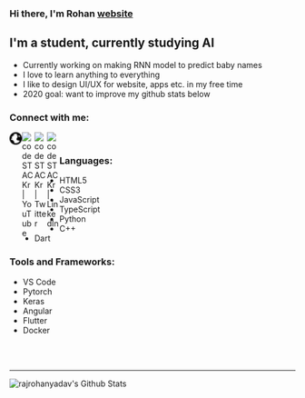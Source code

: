 ### Hi there, I'm Rohan [website]

## I'm a student, currently studying AI
- Currently working on making RNN model to predict baby names
- I love to learn anything to everything
- I like to design UI/UX for website, apps etc. in my free time
- 2020 goal: want to improve my github stats below

### Connect with me:

[<img align="left" alt="codeSTACKr.com" width="22px" src="https://raw.githubusercontent.com/iconic/open-iconic/master/svg/globe.svg" />][website]
[<img align="left" alt="codeSTACKr | YouTube" width="22px" src="https://cdn.jsdelivr.net/npm/simple-icons@v3/icons/youtube.svg" />][youtube]
[<img align="left" alt="codeSTACKr | Twitter" width="22px" src="https://cdn.jsdelivr.net/npm/simple-icons@v3/icons/twitter.svg" />][twitter]
[<img align="left" alt="codeSTACKr | LinkedIn" width="22px" src="https://cdn.jsdelivr.net/npm/simple-icons@v3/icons/linkedin.svg" />][linkedin]

<br />

### Languages:

- HTML5
- CSS3
- JavaScript
- TypeScript
- Python
- C++
- Dart

### Tools and Frameworks:

- VS Code
- Pytorch
- Keras
- Angular
- Flutter
- Docker

<br />
<br />

---

<img align="left" alt="rajrohanyadav's Github Stats" src="https://github-readme-stats.vercel.app/api?username=rajrohanyadav&show_icons=true&hide_border=true" />


[website]: https://rohan-yadav.web.app
[twitter]: https://twitter.com/rajrohanyadav24
[youtube]: https://www.youtube.com/channel/UCuesu5P4NBnBsx7AGLPWVxA/
[linkedin]: https://www.linkedin.com/in/rohan-yadav-56891810a/